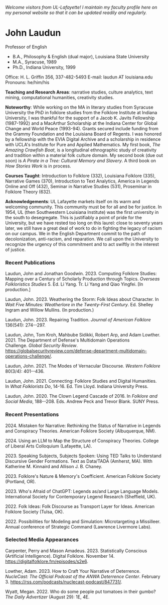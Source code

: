 *Welcome visitors from UL-Lafayette! I maintain my faculty profile here on my personal website so that it can be updated readily and regularly.*

# John Laudun

Professor of English  
- B.A., Philosophy & English (dual major), Louisiana State University  
- M.A., Syracuse, 1989  
- Ph.D., Indiana University, 1999

Office: H. L. Griffin 356, 337-482-5493
E-mail: laudun AT louisiana.edu  
Pronouns: he/him/his

**Teaching and Research Areas**: narrative studies, culture analytics, text mining, computational humanities, creativity studies.

**Noteworthy**: While working on the MA in literary studies from Syracuse University the PhD in folklore studies from the Folklore Institute at Indiana University, I was thankful for the support of a Jacob K. Javits Fellowship (1987-1992) and a MacArthur Scholarship at the Indiana Center for Global Change and World Peace (1993-94). Grants secured include funding from  the Grammy Foundation and the Louisiana Board of Regents. I was honored by a fellowship with the EVIA Digital Archive and a scholarship in residence with UCLA's Institute for Pure and Applied Mathematics. My first book, *The Amazing Crawfish Boat*, is a longitudinal ethnographic study of creativity and tradition within a material folk culture domain. My second book (due out soon) is *A Pirate in a Tree: Cultural Memory and Slavery*. A third book on *How Stories Work* is in process.

**Courses Taught**: Introduction to Folklore (332), Louisiana Folklore (335), Narrative Games (370), Introduction to Text Analytics, America in Legends Online and Off (432), Seminar in Narrative Studies (531), Proseminar in Folklore Theory (632).

**Acknowledgements**: UL Lafayette markets itself on its warm and welcoming community. This community must be for all and be for justice. In 1954, UL (then Southwestern Louisiana Institute) was the first university in the south to desegregate. This is justifiably a point of pride for the University, but we have rested too long on this laurel: close to seventy years later, we still have a great deal of work to do in fighting the legacy of racism on our campus. We in the English Department commit to the path of decolonization, anti-racism, and reparation. We call upon the University to recognize the urgency of this commitment and to act swiftly in the interest of justice.

### Recent Publications

Laudun, John and Jonathan Goodwin. 2023. Computing Folklore Studies: Mapping over a Century of Scholarly Production through Topics. *Overseas Folkloristics Studies* 5. Ed. Li Yang. Tr. Li Yang and Qiao Yingfei. \[In production.\]

Laudun, John. 2023. Weathering the Storm: Folk Ideas about Character. In *Wait Five Minutes: Weatherlore in the Twenty-First Century*. Ed. Shelley Ingram and Willow Mullins. (In production.)

Laudun, John. 2023. Repairing Tradition. *Journal of American Folklore* 136(541): 274--297.

Laudun, John, Tom Kroh, Mahbube Sidikki, Robert Arp, and Adam Lowther. 2021. The Department of Defense's Multidomain Operations Challenge. *Global Security Review*. https://globalsecurityreview.com/defense-department-multidomain-operations-challenge/.

Laudun, John. 2021. The Modes of Vernacular Discourse. *Western Folklore* 80(3/4): 401--436.

Laudun, John. 2021. Connecting: Folklore Studies and Digital Humanities. In *What Folklorists Do*, 14-16. Ed. Tim Lloyd. Indiana University Press.

Laudun, John. 2020. The Clown Legend Cascade of 2016. In *Folklore and Social Media*, 188--208. Eds. Andrew Peck and Trevor Blank. SUNY Press.

### Recent Presentations

2024\. Mistaken for Narrative: Rethinking the Status of Narrative in Legends and Conspiracy Theories. American Folklore Society (Albuquerque, NM). 

2024\. Using an LLM to Map the Structure of Conspiracy Theories. College of Liberal Arts Colloquium (Lafayette, LA). 

2023\. Speaking Subjects, Subjects Spoken: Using TED Talks to Understand
Discursive Gender Formations. Text as Data/TADA (Amherst, MA). With
Katherine M. Kinnaird and Allison J. B. Chaney.

2023\. Folklore's Nature & Memory's Coefficient. American Folklore
Society (Portland, OR).

2023\. Who's Afraid of ChatGPT: Legends as/and Large Language Models.
International Society for Contemporary Legend Research (Sheffield, UK).

2022\. Folk Ideas: Folk Discourse as Transport Layer for Ideas. American
Folklore Society (Tulsa, OK).

2022\. Possibilities for Modeling and Simulation: Microtargeting a
Missilleer. Annual conference of Strategic Command (Lawrence Livermore
Labs).

### Selected Media Appearances

Carpenter, Perry and Mason Amadeus. 2023. Statistically Conscious
(Artificial Intelligence). Digital Folklore. November 14.
<https://digitalfolklore.fm/episodes/s2e6>.

Lowther, Adam. 2023. How to Craft Your Narrative of Deterrence.
*NucleCast: The Official Podcast of the ANWA Deterrence Center*.
February 3. <https://rss.com/podcasts/nuclecast-podcast/847731/>.

Wyatt, Megan. 2022. Who do some people put tomatoes in their gumbo? *The
Daily Advertizer* (August 29): 1E, 4E.
